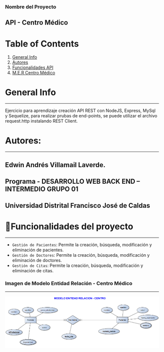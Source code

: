 ### Nombre del Proyecto
##  API - Centro Médico 

# Table of Contents
1. [General Info](#general-info)
2. [Autores](#autores)
3. [Funcionalidades API](#funcionalidades)
4. [M.E.R Centro Médico](#MER)


# General Info
***
Ejercicio para aprendizaje creación API REST con NodeJS, Express, MySql y Sequelize, para realizar prubas de end-points, se puede utilizar el archivo request.http instalando REST Client. 

# Autores:
***
## Edwin Andrés Villamail Laverde. 
## Programa - DESARROLLO WEB BACK END – INTERMEDIO GRUPO 01
## Universidad Distrital Francisco José de Caldas

# :hammer:Funcionalidades del proyecto
***
- `Gestión de Pacientes`: Permite la creación, búsqueda, modificación y eliminación de pacientes.
- `Gestión de Doctores`: Permite la creación, búsqueda, modificación y eliminación de doctores.
- `Gestión de Citas`: Permite la creación, búsqueda, modificación y eliminación de citas.


### Imagen de Modelo Entidad Relación - Centro Médico
***
![M.E.R Centro Médico](/ModeloEntidadRelacion-Proyecto.png)
